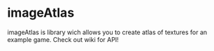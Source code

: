 # imageAtlas
imageAtlas is library wich allows you to create atlas of textures for an example game. Check out wiki for API!
